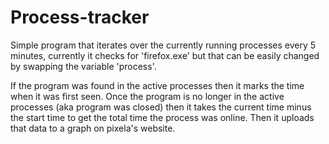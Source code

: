 # Process-tracker
Simple program that iterates over the currently running processes every 5 minutes, currently it checks for 'firefox.exe' but that can be easily changed by swapping the variable 'process'.

If the program was found in the active processes then it marks the time when it was first seen. Once the program is no longer in the active processes (aka program was closed) then it takes the current time minus the start time to get the total time the process was online. Then it uploads that data to a graph on pixela's website. 
